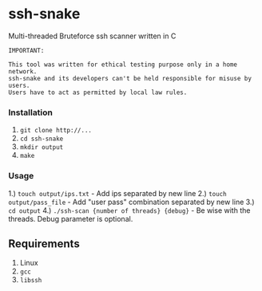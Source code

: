 #  ssh-snake
Multi-threaded Bruteforce ssh scanner written in C

```
IMPORTANT:

This tool was written for ethical testing purpose only in a home network.
ssh-snake and its developers can't be held responsible for misuse by users.
Users have to act as permitted by local law rules.
````

### Installation
1. `git clone http://...`
2. `cd ssh-snake`
3. `mkdir output`
4. `make`

### Usage

1.) `touch output/ips.txt` - Add ips separated by new line
2.) `touch output/pass_file` - Add "user pass" combination separated by new line
3.) `cd output`
4.) `./ssh-scan {number of threads} {debug}` - Be wise with the threads. Debug parameter is optional.

## Requirements

1. Linux
2. `gcc`
3. `libssh`
